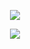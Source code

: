 <p align="center">
  <img src="https://github.com/enesvardar/kodluyoruz-front-end/blob/main/redux/billgates-money-pp/img2.JPG">
</p>

<p align="center">
  <img src="https://github.com/enesvardar/kodluyoruz-front-end/blob/main/redux/billgates-money-pp/img1.JPG">
</p>
